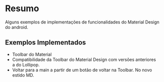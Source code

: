 # Resumo
Alguns exemplos de implementações de funcionalidades do Material Design do android.

## Exemplos Implementados
- Toolbar do Material
- Compatibilidade da Toolbar do Material Design com versões anteriores a do Lollipop.
- Voltar para a main a partir de um botão de voltar na Toolbar. No novo estido MD.